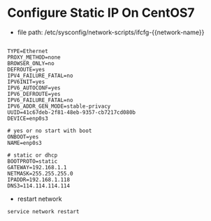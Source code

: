 # Configure Static IP On CentOS7

- file path: /etc/sysconfig/network-scripts/ifcfg-{{network-name}}

```

TYPE=Ethernet
PROXY_METHOD=none
BROWSER_ONLY=no
DEFROUTE=yes
IPV4_FAILURE_FATAL=no
IPV6INIT=yes
IPV6_AUTOCONF=yes
IPV6_DEFROUTE=yes
IPV6_FAILURE_FATAL=no
IPV6_ADDR_GEN_MODE=stable-privacy
UUID=41c67deb-2f81-48eb-9357-cb7217cd080b
DEVICE=enp0s3

# yes or no start with boot
ONBOOT=yes
NAME=enp0s3

# static or dhcp
BOOTPROTO=static
GATEWAY=192.168.1.1
NETMASK=255.255.255.0
IPADDR=192.168.1.118
DNS3=114.114.114.114

```

- restart network

```
service network restart
```